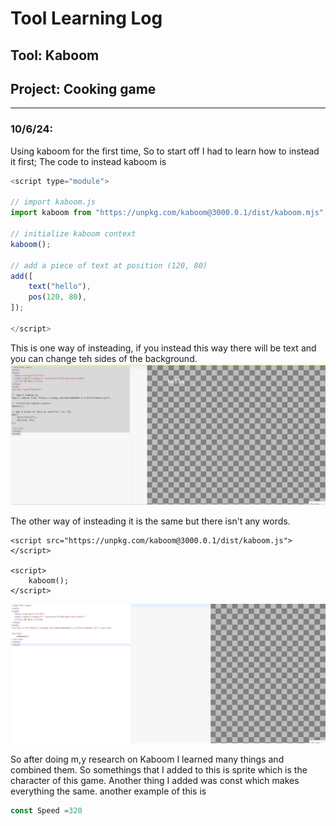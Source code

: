 # Tool Learning Log

## Tool: **Kaboom**

## Project: **Cooking game**

---

### 10/6/24:
Using kaboom for the first time,
So to start off I had to learn how to instead it first;
The code to instead kaboom is

`````js
<script type="module">

// import kaboom.js
import kaboom from "https://unpkg.com/kaboom@3000.0.1/dist/kaboom.mjs";

// initialize kaboom context
kaboom();

// add a piece of text at position (120, 80)
add([
    text("hello"),
    pos(120, 80),
]);

</script>
`````
This is one way of insteading, if you instead this way there will be text and you can change teh sides of the background. 
![hi](Screenshot_6-10-2024_15712_jsbin.com.jpeg)

The other way of insteading it is the same but there isn't any words. 
````
<script src="https://unpkg.com/kaboom@3000.0.1/dist/kaboom.js"></script>

<script>
    kaboom();
</script>
````
![hi](Screenshot_6-10-2024_15134_jsbin.com.jpeg)

So after doing m,y research on Kaboom I learned many things and combined them. So somethings that I added to this is sprite which is the character of this game. Another thing I added was const which makes everything the same. another example of this is 
`````js 
const Speed =320
````` 


<!-- 
* Links you used today (websites, videos, etc)
* Things you tried, progress you made, etc
* Challenges, a-ha moments, etc
* Questions you still have
* What you're going to try next
-->
